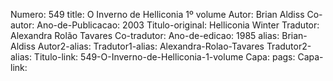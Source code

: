 Numero: 549
title: O Inverno de Helliconia 1º volume
Autor: Brian Aldiss
Co-autor: 
Ano-de-Publicacao: 2003
Titulo-original: Helliconia Winter
Tradutor: Alexandra Rolão Tavares
Co-tradutor: 
Ano-de-edicao: 1985
alias: Brian-Aldiss
Autor2-alias: 
Tradutor1-alias: Alexandra-Rolao-Tavares
Tradutor2-alias: 
Titulo-link: 549-O-Inverno-de-Helliconia-1-volume
Capa: 
pags: 
Capa-link: 